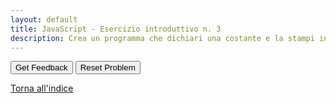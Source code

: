 ```yaml
---
layout: default
title: JavaScript - Esercizio introduttivo n. 3
description: Crea un programma che dichiari una costante e la stampi in console. 
---
```



<div id="js_intro-3-sortableTrash" class="sortable-code"></div> 
<div id="js_intro-3-sortable" class="sortable-code"></div> 
<div style="clear:both;"></div> 
<p> 
    <input id="js_intro-3-feedbackLink" value="Get Feedback" type="button" /> 
    <input id="js_intro-3-newInstanceLink" value="Reset Problem" type="button" /> 
</p> 
<script type="text/javascript"> 
(function(){
  var initial = "const myBirthday = &#039;18.04.1982&#039;;\n" +
    "console.log(&quot;My Birthday is:&quot;, myBirthday);\n" +
    "myBirthday = &#039;01.01.2001&#039;; #distractor\n" +
    "console.log(&quot;My Birthday is:&quot;-&gt;myBirthday); #distractor\n" +
    "console.log(&quot;My Birthday is:&quot;.myBirthday); #distractor";
  var parsonsPuzzle = new ParsonsWidget({
    "sortableId": "js_intro-3-sortable",
    "max_wrong_lines": 10,
    "grader": ParsonsWidget._graders.LineBasedGrader,
    "exec_limit": 2500,
    "can_indent": true,
    "x_indent": 50,
    "lang": "en",
    "show_feedback": true,
    "trashId": "js_intro-3-sortableTrash"
  });
  parsonsPuzzle.init(initial);
  parsonsPuzzle.shuffleLines();
  $("#js_intro-3-newInstanceLink").click(function(event){ 
      event.preventDefault(); 
      parsonsPuzzle.shuffleLines(); 
  }); 
  $("#js_intro-3-feedbackLink").click(function(event){ 
      event.preventDefault(); 
      parsonsPuzzle.getFeedback(); 
  }); 
})(); 
</script>

[Torna all'indice](../../../index.markdown)